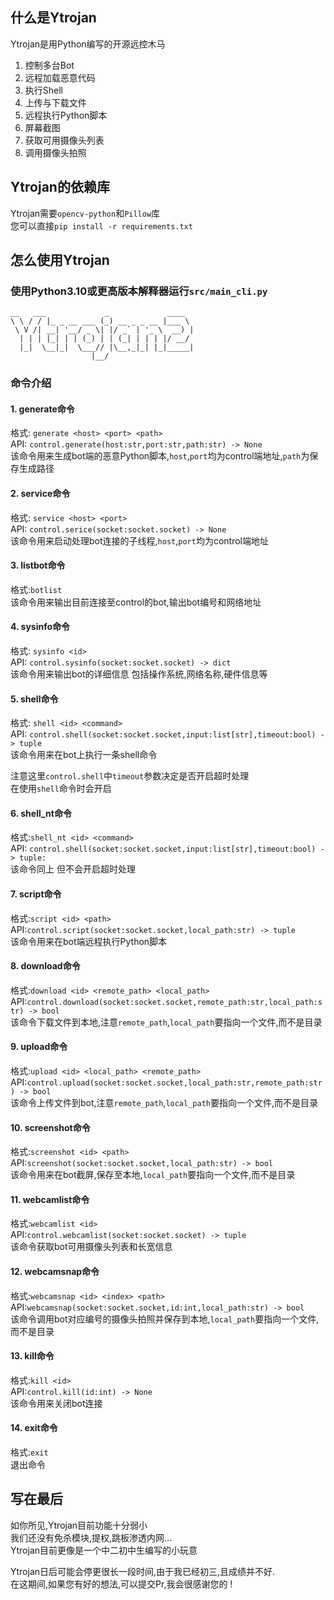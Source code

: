 ## 什么是Ytrojan

Ytrojan是用Python编写的开源远控木马     

1. 控制多台Bot  
2. 远程加载恶意代码    
3. 执行Shell   
4. 上传与下载文件
5. 远程执行Python脚本   
6. 屏幕截图  
7. 获取可用摄像头列表  
8. 调用摄像头拍照  

## Ytrojan的依赖库     

Ytrojan需要`opencv-python`和`Pillow`库  
您可以直接`pip install -r requirements.txt`  

## 怎么使用Ytrojan

### 使用Python3.10或更高版本解释器运行`src/main_cli.py`  
    __   ___             _             ____  
    \ \ / / |_ _ __ ___ (_) __ _ _ __ |___ \ 
     \ V /| __| '__/ _ \| |/ _` | '_ \  __) |
      | | | |_| | | (_) | | (_| | | | |/ __/ 
      |_|  \__|_|  \___// |\__,_|_| |_|_____|
                      |__/   
 
### 命令介绍  

#### 1. generate命令   

格式: `generate <host> <port> <path>`  
API: `control.generate(host:str,port:str,path:str) -> None`   
该命令用来生成bot端的恶意Python脚本,`host`,`port`均为control端地址,`path`为保存生成路径   

#### 2. service命令     

格式: `service <host> <port>`      
API: `control.serice(socket:socket.socket) -> None`   
该命令用来启动处理bot连接的子线程,`host`,`port`均为control端地址  

#### 3. listbot命令  

格式:`botlist`  
该命令用来输出目前连接至control的bot,输出bot编号和网络地址  

#### 4. sysinfo命令  

格式: `sysinfo <id>`   
API: `control.sysinfo(socket:socket.socket) -> dict`    
该命令用来输出bot的详细信息 包括操作系统,网络名称,硬件信息等  

#### 5. shell命令  

格式: `shell <id> <command>`   
API: `control.shell(socket:socket.socket,input:list[str],timeout:bool) -> tuple`    
该命令用来在bot上执行一条shell命令     

注意这里`control.shell`中`timeout`参数决定是否开启超时处理   
在使用`shell`命令时会开启   

#### 6. shell_nt命令   
 
格式:`shell_nt <id> <command>`   
API: `control.shell(socket:socket.socket,input:list[str],timeout:bool) -> tuple:`  
该命令同上 但不会开启超时处理   

#### 7. script命令    

格式:`script <id> <path>`   
API:`control.script(socket:socket.socket,local_path:str) -> tuple`   
该命令用来在bot端远程执行Python脚本   

#### 8. download命令 

格式:`download <id> <remote_path> <local_path>`   
API:`control.download(socket:socket.socket,remote_path:str,local_path:str) -> bool`   
该命令下载文件到本地,注意`remote_path`,`local_path`要指向一个文件,而不是目录

#### 9. upload命令 

格式:`upload <id> <local_path> <remote_path>`   
API:`control.upload(socket:socket.socket,local_path:str,remote_path:str) -> bool`     
该命令上传文件到bot,注意`remote_path`,`local_path`要指向一个文件,而不是目录

#### 10. screenshot命令

格式:`screenshot <id> <path>`   
API:`screenshot(socket:socket.socket,local_path:str) -> bool`   
该命令用来在bot截屏,保存至本地,`local_path`要指向一个文件,而不是目录

#### 11. webcamlist命令  

格式:`webcamlist <id>`   
API:`control.webcamlist(socket:socket.socket) -> tuple`   
该命令获取bot可用摄像头列表和长宽信息  

#### 12. webcamsnap命令  

格式:`webcamsnap <id> <index> <path>`   
API:`webcamsnap(socket:socket.socket,id:int,local_path:str) -> bool`   
该命令调用bot对应编号的摄像头拍照并保存到本地,`local_path`要指向一个文件,而不是目录

#### 13. kill命令  

格式:`kill <id>`   
API:`control.kill(id:int) -> None`  
该命令用来关闭bot连接   

#### 14. exit命令   

格式:`exit`   
退出命令
  

## 写在最后  

如你所见,Ytrojan目前功能十分弱小   
我们还没有免杀模块,提权,跳板渗透内网...   
Ytrojan目前更像是一个中二初中生编写的小玩意   

Ytrojan日后可能会停更很长一段时间,由于我已经初三,且成绩并不好.  
在这期间,如果您有好的想法,可以提交Pr,我会很感谢您的 !
